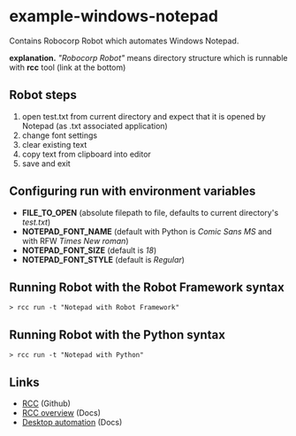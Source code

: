 # example-windows-notepad

Contains Robocorp Robot which automates Windows Notepad.

**explanation.** _"Robocorp Robot"_ means directory structure which is runnable with **rcc** tool (link at the bottom)

## Robot steps
  
  1. open test.txt from current directory and expect that it is opened by Notepad (as .txt associated application)
  2. change font settings
  3. clear existing text
  4. copy text from clipboard into editor
  5. save and exit
  
## Configuring run with environment variables

  - **FILE_TO_OPEN** (absolute filepath to file, defaults to current directory's _test.txt_)
  - **NOTEPAD_FONT_NAME** (default with Python is _Comic Sans MS_ and with RFW _Times New roman_)
  - **NOTEPAD_FONT_SIZE** (default is _18_)
  - **NOTEPAD_FONT_STYLE** (default is _Regular_)
 
## Running Robot with the Robot Framework syntax

  ```shell
  > rcc run -t "Notepad with Robot Framework"
  ``` 
  
## Running Robot with the Python syntax

  ```shell
  > rcc run -t "Notepad with Python"
  ```
  
## Links

  - [RCC](https://github.com/robocorp/rcc) (Github)
  - [RCC overview](https://robocorp.com/docs/rcc/overview) (Docs)
  - [Desktop automation](https://robocorp.com/docs/development-guide/desktop) (Docs)
